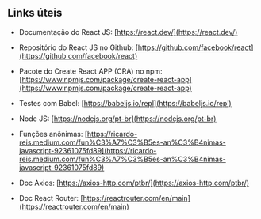 ## Links úteis

- Documentação do React JS: [https://react.dev/](https://react.dev/)

- Repositório do React JS no Github: [https://github.com/facebook/react](https://github.com/facebook/react)

- Pacote do Create React APP (CRA) no npm: [https://www.npmjs.com/package/create-react-app](https://www.npmjs.com/package/create-react-app)

- Testes com Babel: [https://babeljs.io/repl](https://babeljs.io/repl)

- Node JS: [https://nodejs.org/pt-br](https://nodejs.org/pt-br)

- Funções anônimas: [https://ricardo-reis.medium.com/fun%C3%A7%C3%B5es-an%C3%B4nimas-javascript-92361075fd89](https://ricardo-reis.medium.com/fun%C3%A7%C3%B5es-an%C3%B4nimas-javascript-92361075fd89)

- Doc Axios: [https://axios-http.com/ptbr/](https://axios-http.com/ptbr/)

- Doc React Router: [https://reactrouter.com/en/main](https://reactrouter.com/en/main)
